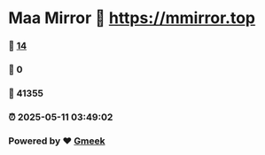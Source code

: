 # Maa Mirror :link: https://mmirror.top 
### :page_facing_up: [14](https://mmirror.top/tag.html) 
### :speech_balloon: 0 
### :hibiscus: 41355 
### :alarm_clock: 2025-05-11 03:49:02 
### Powered by :heart: [Gmeek](https://github.com/Meekdai/Gmeek)
